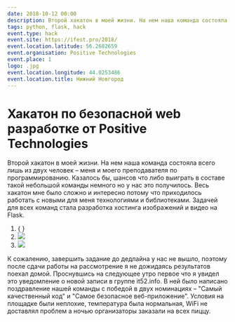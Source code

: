 ```yaml
---
date: 2018-10-12 00:00
description: Второй хакатон в моей жизни. На нем наша команда состояла всего лишь из двух человек – меня и моего преподавателя по программированию. Казалось бы, шансов что либо выиграть в составе такой небольшой команды немного но у нас это получилось. 😁🎉
tags: python, flask, hack
event.type: hack
event.site: https://ifest.pro/2018/
event.location.latitude: 56.2682659
event.organisation: Positive Technologies
event.place: 1
logo: .jpg
event.location.longitude: 44.0253486
event.location.title: Нижний Новгород
---
```

# Хакатон по безопасной web разработке от Positive Technologies

Второй хакатон в моей жизни. На нем наша команда состояла всего лишь из двух человек – меня и моего преподавателя по программированию. Казалось бы, шансов что либо выиграть в составе такой небольшой команды немного но у нас это получилось. Весь хакатон мне было сложно и интересно потому что приходилось работать с новыми для меня технологиями и библиотеками. Задачей для всех команд стала разработка хостинга изображений и видео на Flask.


1. { }
2. ![ ](2_400x400.jpg)
3. ![ ](1_400x400.jpg)


 К сожалению, завершить задание до дедлайна у нас не вышло, поэтому после сдачи работы на рассмотрение я не дожидаясь результатов поехал домой. Проснувшись на следующее утро первое что я увидел это уведомление о новой записи в группе it52.info. В ней было написано поздравление нашей команды с победой в двух номинациях – "Самый качественный код" и "Самое безопасное веб-приложение". Условия на площадке были неплохие, температура была нормальная, WiFi не доставлял проблем а ночью организаторы заказали на всех пиццу.
